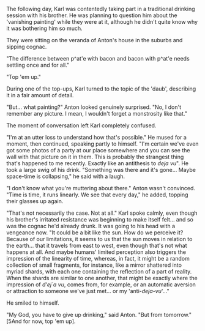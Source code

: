 
The following day, Karl was contentedly taking part in a traditional drinking session with his brother. He was planning to question him about the 'vanishing painting' while they were at it, although he didn't quite know why it was bothering him so much.

They were sitting on the veranda of Anton's house in the suburbs and sipping cognac.

"The difference between p^at'e with bacon and bacon with p^at'e needs settling once and for all."

"Top 'em up."

During one of the top-ups, Karl turned to the topic of the 'daub', describing it in a fair amount of detail.

"But... what painting?" Anton looked genuinely surprised. "No, I don't remember any picture. I mean, I wouldn't forget a monstrosity like that."

The moment of conversation left Karl completely confused. 

"I'm at an utter loss to understand how that's possible." He mused for a moment, then continued, speaking partly to himself. "I'm certain we've even got some photos of a party at our place somewhere and you can see the wall with that picture on it in them. This is probably the strangest thing that's happened to me recently. Exactly like an antithesis to *deja vu*". He took a large swig of his drink. "Something was there and it's gone... Maybe space-time is collapsing," he said with a laugh.

"I don't know what you're muttering about there." Anton wasn't convinced. "Time is time, it runs linearly. We see that every day," he added, topping their glasses up again.

"That's not necessarily the case. Not at all." Karl spoke calmly, even though his brother's irritated resistance was beginning to make itself felt... and so was the cognac he'd already drunk. It was going to his head with a vengeance now. "It could be a bit like the sun. How do we perceive it? Because of our limitations, it seems to us that the sun moves in relation to the earth... that it travels from east to west, even though that's not what happens at all. And maybe humans' limited perception also triggers the impression of the linearity of time, whereas, in fact, it might be a random collection of small fragments, for instance, like a mirror shattered into myriad shards, with each one containing the reflection of a part of reality. When the shards are similar to one another, that might be exactly where the impression of *d'ej`a vu*, comes from, for example, or an automatic aversion or attraction to someone we've just met... or my 'anti-*deja-vu*'..." 

He smiled to himself.

"My God, you have to give up drinking," said Anton. "But from tomorrow." \[5And for now, top 'em up\].

